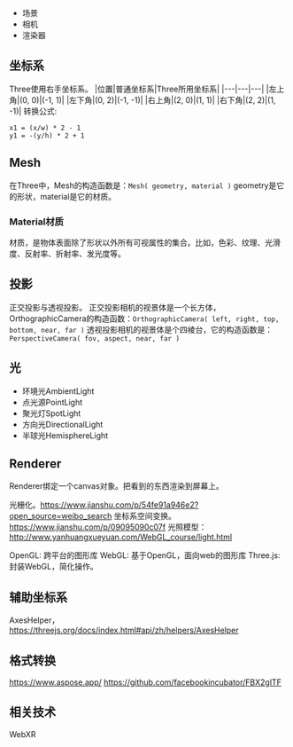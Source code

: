 
* 场景
* 相机
* 渲染器

##  坐标系
Three使用右手坐标系。
|位置|普通坐标系|Three所用坐标系|
|---|---|---|
|左上角|(0, 0)|(-1, 1)|
|左下角|(0, 2)|(-1, -1)|
|右上角|(2, 0)|(1, 1)|
|右下角|(2, 2)|(1, -1)|
转换公式:
```
x1 = (x/w) * 2 - 1
y1 = -(y/h) * 2 + 1
```

##  Mesh
在Three中，Mesh的构造函数是：`Mesh( geometry, material )` geometry是它的形状，material是它的材质。

### Material材质
材质，是物体表面除了形状以外所有可视属性的集合。比如，色彩、纹理、光滑度、反射率、折射率、发光度等。


##  投影
正交投影与透视投影。
正交投影相机的视景体是一个长方体，OrthographicCamera的构造函数：`OrthographicCamera( left, right, top, bottom, near, far )`
透视投影相机的视景体是个四棱台，它的构造函数是：`PerspectiveCamera( fov, aspect, near, far ) `

##  光
* 环境光AmbientLight
* 点光源PointLight
* 聚光灯SpotLight
* 方向光DirectionalLight
* 半球光HemisphereLight

##  Renderer
Renderer绑定一个canvas对象。把看到的东西渲染到屏幕上。

光栅化。https://www.jianshu.com/p/54fe91a946e2?open_source=weibo_search
坐标系空间变换。https://www.jianshu.com/p/09095090c07f
光照模型：http://www.yanhuangxueyuan.com/WebGL_course/light.html

OpenGL: 跨平台的图形库
WebGL: 基于OpenGL，面向web的图形库
Three.js: 封装WebGL，简化操作。


##  辅助坐标系
AxesHelper， https://threejs.org/docs/index.html#api/zh/helpers/AxesHelper


##  格式转换
https://www.aspose.app/
https://github.com/facebookincubator/FBX2glTF


##  相关技术
WebXR
